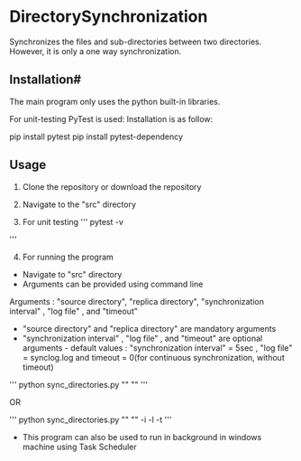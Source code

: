 # DirectorySynchronization
Synchronizes the files and sub-directories between two directories.
However, it is only a one way synchronization.

## Installation#

The main program only uses the python built-in libraries.

For unit-testing PyTest is used:
Installation is as follow:

pip install pytest
pip install pytest-dependency


## Usage
1. Clone the repository or download the repository

2. Navigate to the "src" directory

3. For unit testing
'''
pytest -v

'''

4. For running the program

- Navigate to "src" directory
- Arguments can be provided using command line

Arguments : "source directory", "replica directory", "synchronization interval" , "log file" , and "timeout"

- "source directory" and "replica directory" are mandatory arguments
- "synchronization interval" , "log file" , and "timeout" are optional arguments
        - default values : "synchronization interval" = 5sec , "log file" = synclog.log and timeout = 0(for continuous synchronization, without timeout)

'''
python sync_directories.py "<source directory>" "<replica directory>"
'''

OR

'''
python sync_directories.py "<source directory>" "<replica directory>" -i <schedule interval> -l <logfile> -t <timeout>
'''

- This program can also be used to run in background in windows machine using Task Scheduler


